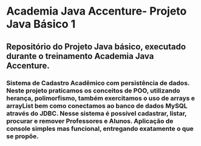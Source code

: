 # Academia Java Accenture- Projeto Java Básico 1

## Repositório do Projeto Java básico, executado durante o treinamento Academia Java Accenture.

### Sistema de Cadastro Acadêmico com persistência de dados. Neste projeto praticamos os conceitos de POO, utilizando herança, polimorfismo, também exercitamos o uso de arrays e arrayList bem como conectamos ao banco de dados MySQL através do JDBC. Nesse sistema é possível cadastrar, listar, procurar e remover Professores e Alunos. Aplicação de console simples mas funcional, entregando exatamente o que se propõe.

